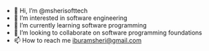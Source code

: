 - 👋 Hi, I’m @msherisofttech
- 👀 I’m interested in software engineering
- 🌱 I’m currently learning software programming
- 💞️ I’m looking to collaborate on software programming foundations
- 📫 How to reach me  iburamsheri@gmail.com

<!---
msherisofttech/msherisofttech is a ✨ special ✨ repository because its `README.md` (this file) appears on your GitHub profile.
You can click the Preview link to take a look at your changes.
--->
